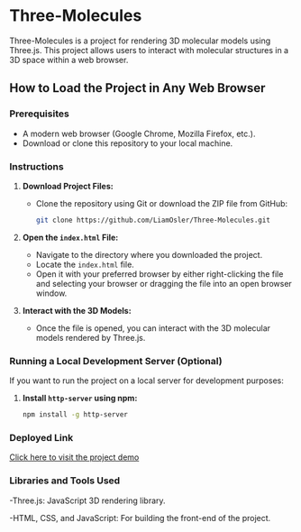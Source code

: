 # Three-Molecules

Three-Molecules is a project for rendering 3D molecular models using Three.js. This project allows users to interact with molecular structures in a 3D space within a web browser.

## How to Load the Project in Any Web Browser

### Prerequisites
- A modern web browser (Google Chrome, Mozilla Firefox, etc.).
- Download or clone this repository to your local machine.

### Instructions

1. **Download Project Files:**
   - Clone the repository using Git or download the ZIP file from GitHub:
     ```bash
     git clone https://github.com/LiamOsler/Three-Molecules.git
     ```

2. **Open the `index.html` File:**
   - Navigate to the directory where you downloaded the project.
   - Locate the `index.html` file.
   - Open it with your preferred browser by either right-clicking the file and selecting your browser or dragging the file into an open browser window.

3. **Interact with the 3D Models:**
   - Once the file is opened, you can interact with the 3D molecular models rendered by Three.js.

### Running a Local Development Server (Optional)
If you want to run the project on a local server for development purposes:

1. **Install `http-server` using npm:**
   ```bash
   npm install -g http-server

### Deployed Link
[Click here to visit the project demo](https://arvrminiproject.vercel.app/)


### Libraries and Tools Used
   -Three.js: JavaScript 3D rendering library.

   -HTML, CSS, and JavaScript: For building the front-end of the project.



